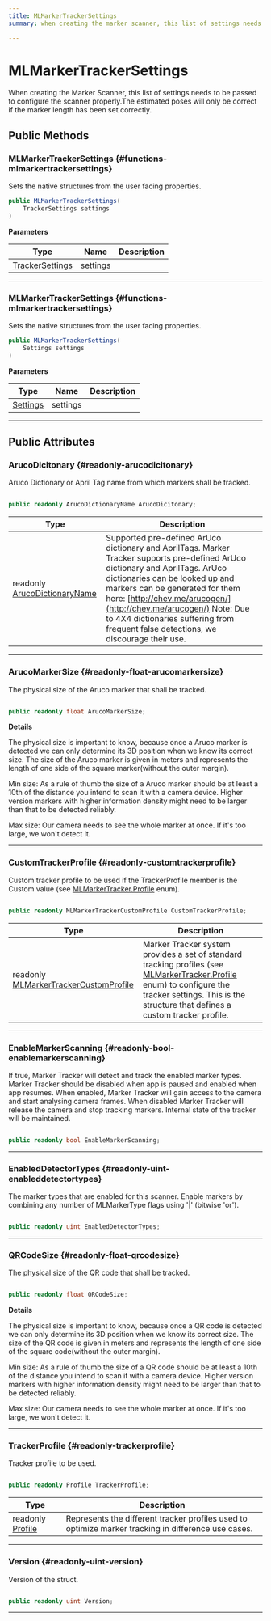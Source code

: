 ```yaml
---
title: MLMarkerTrackerSettings
summary: when creating the marker scanner, this list of settings needs to be passed to configure the scanner properly.the estimated poses will only be correct if the marker length has been set correctly. 

---
```


# MLMarkerTrackerSettings




When creating the Marker Scanner, this list of settings needs to be passed to configure the scanner properly.The estimated poses will only be correct if the marker length has been set correctly.   





## Public Methods

###  MLMarkerTrackerSettings {#functions-mlmarkertrackersettings}

Sets the native structures from the user facing properties. 

```csharp
public MLMarkerTrackerSettings(
    TrackerSettings settings
)
```


**Parameters**

| Type | Name  | Description  | 
|--|--|--|
| [TrackerSettings](/versioned_docs/version-22-May-2023/unity-api/api/UnityEngine.XR.MagicLeap/MLMarkerTracker/TrackerSettings/UnityEngine.XR.MagicLeap.MLMarkerTracker.TrackerSettings.md) |settings||






-----------

###  MLMarkerTrackerSettings {#functions-mlmarkertrackersettings}

Sets the native structures from the user facing properties. 

```csharp
public MLMarkerTrackerSettings(
    Settings settings
)
```


**Parameters**

| Type | Name  | Description  | 
|--|--|--|
| [Settings](/versioned_docs/version-22-May-2023/unity-api/api/UnityEngine.XR.MagicLeap/MLMarkerTracker/UnityEngine.XR.MagicLeap.MLMarkerTracker.Settings.md) |settings||






-----------

## Public Attributes

### ArucoDicitonary {#readonly-arucodicitonary}

Aruco Dictionary or April Tag name from which markers shall be tracked. 

```csharp

public readonly ArucoDictionaryName ArucoDicitonary;

```

| Type | Description  | 
|--|--|
| readonly [ArucoDictionaryName](/versioned_docs/version-22-May-2023/unity-api/api/UnityEngine.XR.MagicLeap/MLMarkerTracker/UnityEngine.XR.MagicLeap.MLMarkerTracker.md#enums-arucodictionaryname) | Supported pre-defined ArUco dictionary and AprilTags. Marker Tracker supports pre-defined ArUco dictionary and AprilTags. ArUco dictionaries can be looked up and markers can be generated for them here: [http://chev.me/arucogen/](http://chev.me/arucogen/) Note: Due to 4X4 dictionaries suffering from frequent false detections, we discourage their use.  |





-----------

### ArucoMarkerSize {#readonly-float-arucomarkersize}

The physical size of the Aruco marker that shall be tracked. 

```csharp

public readonly float ArucoMarkerSize;

```


**Details**

The physical size is important to know, because once a Aruco marker is detected we can only determine its 3D position when we know its correct size. The size of the Aruco marker is given in meters and represents the length of one side of the square marker(without the outer margin).

Min size: As a rule of thumb the size of a Aruco marker should be at least a 10th of the distance you intend to scan it with a camera device. Higher version markers with higher information density might need to be larger than that to be detected reliably.

Max size: Our camera needs to see the whole marker at once. If it's too large, we won't detect it. 





-----------

### CustomTrackerProfile {#readonly-customtrackerprofile}

Custom tracker profile to be used if the TrackerProfile member is the Custom value (see [MLMarkerTracker.Profile](/versioned_docs/version-22-May-2023/unity-api/api/UnityEngine.XR.MagicLeap/MLMarkerTracker/UnityEngine.XR.MagicLeap.MLMarkerTracker.md#enums-profile) enum). 

```csharp

public readonly MLMarkerTrackerCustomProfile CustomTrackerProfile;

```

| Type | Description  | 
|--|--|
| readonly [MLMarkerTrackerCustomProfile](/versioned_docs/version-22-May-2023/unity-api/api/UnityEngine.XR.MagicLeap/MLMarkerTracker/NativeBindings/UnityEngine.XR.MagicLeap.MLMarkerTracker.NativeBindings.MLMarkerTrackerCustomProfile.md) | Marker Tracker system provides a set of standard tracking profiles (see [MLMarkerTracker.Profile](/versioned_docs/version-22-May-2023/unity-api/api/UnityEngine.XR.MagicLeap/MLMarkerTracker/UnityEngine.XR.MagicLeap.MLMarkerTracker.md#enums-profile) enum) to configure the tracker settings. This is the structure that defines a custom tracker profile.  |





-----------

### EnableMarkerScanning {#readonly-bool-enablemarkerscanning}

If true, Marker Tracker will detect and track the enabled marker types. Marker Tracker should be disabled when app is paused and enabled when app resumes. When enabled, Marker Tracker will gain access to the camera and start analysing camera frames. When disabled Marker Tracker will release the camera and stop tracking markers. Internal state of the tracker will be maintained. 

```csharp

public readonly bool EnableMarkerScanning;

```






-----------

### EnabledDetectorTypes {#readonly-uint-enableddetectortypes}

The marker types that are enabled for this scanner. Enable markers by combining any number of MLMarkerType flags using '|' (bitwise 'or'). 

```csharp

public readonly uint EnabledDetectorTypes;

```






-----------

### QRCodeSize {#readonly-float-qrcodesize}

The physical size of the QR code that shall be tracked. 

```csharp

public readonly float QRCodeSize;

```


**Details**

The physical size is important to know, because once a QR code is detected we can only determine its 3D position when we know its correct size. The size of the QR code is given in meters and represents the length of one side of the square code(without the outer margin).

Min size: As a rule of thumb the size of a QR code should be at least a 10th of the distance you intend to scan it with a camera device. Higher version markers with higher information density might need to be larger than that to be detected reliably.

Max size: Our camera needs to see the whole marker at once. If it's too large, we won't detect it. 





-----------

### TrackerProfile {#readonly-trackerprofile}

Tracker profile to be used. 

```csharp

public readonly Profile TrackerProfile;

```

| Type | Description  | 
|--|--|
| readonly [Profile](/versioned_docs/version-22-May-2023/unity-api/api/UnityEngine.XR.MagicLeap/MLMarkerTracker/UnityEngine.XR.MagicLeap.MLMarkerTracker.md#enums-profile) | Represents the different tracker profiles used to optimize marker tracking in difference use cases.  |





-----------

### Version {#readonly-uint-version}

Version of the struct. 

```csharp

public readonly uint Version;

```






-----------


